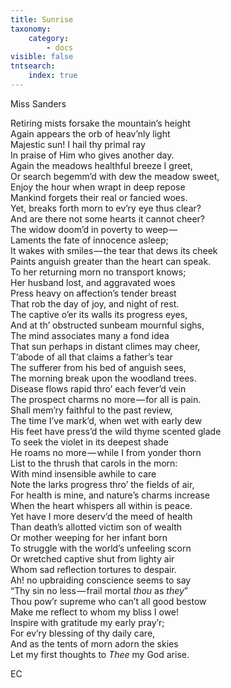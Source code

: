 ```yaml
---
title: Sunrise
taxonomy:
    category:
        - docs
visible: false
tntsearch:
    index: true
---
```


<div class="author">Miss Sanders</div>

Retiring mists forsake the mountain’s height  
Again appears the orb of heav’nly light  
Majestic sun! I hail thy primal ray  
In praise of Him who gives another day.  
Again the meadows healthful breeze I greet,  
Or search begemm’d with dew the meadow sweet,  
Enjoy the hour when wrapt in deep repose  
Mankind forgets their real or fancied woes.  
Yet, breaks forth morn to ev’ry eye thus clear?  
And are there not some hearts it cannot cheer?  
The widow doom’d in poverty to weep —   
Laments the fate of innocence asleep;  
It wakes with smiles — the tear that dews its cheek  
Paints anguish greater than the heart can speak.  
To her returning morn no transport knows;  
Her husband lost, and aggravated woes  
Press heavy on affection’s tender breast  
That rob the day of joy, and night of rest.  
The captive o’er its walls its progress eyes,  
And at th’ obstructed sunbeam mournful sighs,  
The mind associates many a fond idea  
That sun perhaps in distant climes may cheer,  
T’abode of all that claims a father’s tear  
The sufferer from his bed of anguish sees,  
The morning break upon the woodland trees.  
Disease flows rapid thro’ each fever’d vein  
The prospect charms no more — for all is pain.  
Shall mem’ry faithful to the past review,  
The time I’ve mark’d, when wet with early dew  
His feet have press’d the wild thyme scented glade  
To seek the violet in its deepest shade  
He roams no more — while I from yonder thorn  
List to the thrush that carols in the morn:  
With mind insensible awhile to care  
Note the larks progress thro’ the fields of air,  
For health is mine, and nature’s charms increase  
When the heart whispers all within is peace.  
Yet have I more deserv’d the meed of health  
Than death’s allotted victim son of wealth  
Or mother weeping for her infant born  
To struggle with the world’s unfeeling scorn  
Or wretched captive shut from lighty air  
Whom sad reflection tortures to despair.  
Ah! no upbraiding conscience seems to say  
“Thy sin no less — frail mortal *thou* as *they*”  
Thou pow’r supreme who can’t all good bestow  
Make me reflect to whom my bliss I owe!  
Inspire with gratitude my early pray’r;  
For ev’ry blessing of thy daily care,  
And as the tents of morn adorn the skies  
Let my first thoughts to *Thee* my God arise.  
  
EC